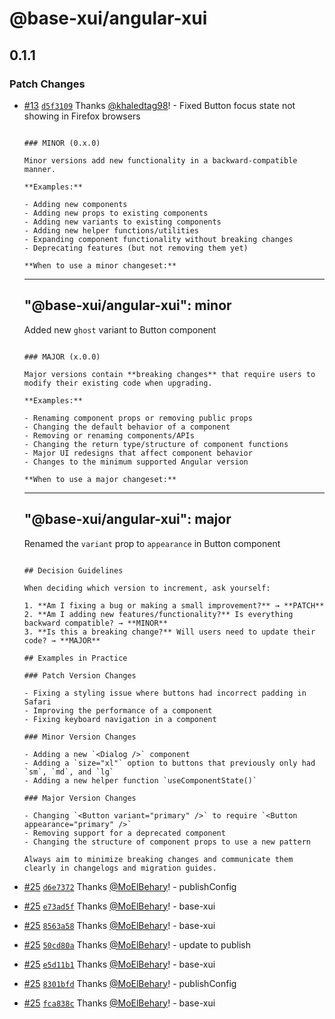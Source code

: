 # @base-xui/angular-xui

## 0.1.1

### Patch Changes

- [#13](https://github.com/base-XUI/angular-xui/pull/13) [`d5f3109`](https://github.com/base-XUI/angular-xui/commit/d5f310934a67086ecdece1916a016cdd5938cd24) Thanks [@khaledtag98](https://github.com/khaledtag98)! - Fixed Button focus state not showing in Firefox browsers

  ```

  ### MINOR (0.x.0)

  Minor versions add new functionality in a backward-compatible manner.

  **Examples:**

  - Adding new components
  - Adding new props to existing components
  - Adding new variants to existing components
  - Adding new helper functions/utilities
  - Expanding component functionality without breaking changes
  - Deprecating features (but not removing them yet)

  **When to use a minor changeset:**

  ```

  ***

  ## "@base-xui/angular-xui": minor

  Added new `ghost` variant to Button component

  ```

  ### MAJOR (x.0.0)

  Major versions contain **breaking changes** that require users to modify their existing code when upgrading.

  **Examples:**

  - Renaming component props or removing public props
  - Changing the default behavior of a component
  - Removing or renaming components/APIs
  - Changing the return type/structure of component functions
  - Major UI redesigns that affect component behavior
  - Changes to the minimum supported Angular version

  **When to use a major changeset:**

  ```

  ***

  ## "@base-xui/angular-xui": major

  Renamed the `variant` prop to `appearance` in Button component

  ```

  ## Decision Guidelines

  When deciding which version to increment, ask yourself:

  1. **Am I fixing a bug or making a small improvement?** → **PATCH**
  2. **Am I adding new features/functionality?** Is everything backward compatible? → **MINOR**
  3. **Is this a breaking change?** Will users need to update their code? → **MAJOR**

  ## Examples in Practice

  ### Patch Version Changes

  - Fixing a styling issue where buttons had incorrect padding in Safari
  - Improving the performance of a component
  - Fixing keyboard navigation in a component

  ### Minor Version Changes

  - Adding a new `<Dialog />` component
  - Adding a `size="xl"` option to buttons that previously only had `sm`, `md`, and `lg`
  - Adding a new helper function `useComponentState()`

  ### Major Version Changes

  - Changing `<Button variant="primary" />` to require `<Button appearance="primary" />`
  - Removing support for a deprecated component
  - Changing the structure of component props to use a new pattern

  Always aim to minimize breaking changes and communicate them clearly in changelogs and migration guides.

  ```

- [#25](https://github.com/base-XUI/angular-xui/pull/25) [`d6e7372`](https://github.com/base-XUI/angular-xui/commit/d6e7372b724461470268c62ada03e7f12e88a689) Thanks [@MoElBehary](https://github.com/MoElBehary)! - publishConfig

- [#25](https://github.com/base-XUI/angular-xui/pull/25) [`e73ad5f`](https://github.com/base-XUI/angular-xui/commit/e73ad5f3dfc10e4745d3bed511a273d9badb2296) Thanks [@MoElBehary](https://github.com/MoElBehary)! - base-xui

- [#25](https://github.com/base-XUI/angular-xui/pull/25) [`8563a58`](https://github.com/base-XUI/angular-xui/commit/8563a58e501fc4ff512662c8a2c6fcbf6c92e52d) Thanks [@MoElBehary](https://github.com/MoElBehary)! - base-xui

- [#25](https://github.com/base-XUI/angular-xui/pull/25) [`50cd80a`](https://github.com/base-XUI/angular-xui/commit/50cd80a2144950bfb69e21918df8a3e34e5f7afb) Thanks [@MoElBehary](https://github.com/MoElBehary)! - update to publish

- [#25](https://github.com/base-XUI/angular-xui/pull/25) [`e5d11b1`](https://github.com/base-XUI/angular-xui/commit/e5d11b1176f261f4476a8b27d83d228b8eef7873) Thanks [@MoElBehary](https://github.com/MoElBehary)! - base-xui

- [#25](https://github.com/base-XUI/angular-xui/pull/25) [`8301bfd`](https://github.com/base-XUI/angular-xui/commit/8301bfd847e69279c0c30a0f95ac874bdaf85fd6) Thanks [@MoElBehary](https://github.com/MoElBehary)! - publishConfig

- [#25](https://github.com/base-XUI/angular-xui/pull/25) [`fca838c`](https://github.com/base-XUI/angular-xui/commit/fca838ca1dda09c3937dc540228aeb3baaf3e295) Thanks [@MoElBehary](https://github.com/MoElBehary)! - base-xui
